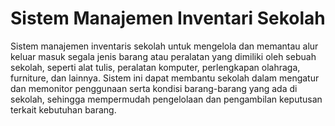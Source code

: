 # Sistem Manajemen Inventari Sekolah
Sistem manajemen inventaris sekolah untuk mengelola dan memantau alur keluar masuk segala jenis barang atau peralatan yang dimiliki oleh sebuah sekolah, seperti alat tulis, peralatan komputer, perlengkapan olahraga, furniture, dan lainnya. Sistem ini dapat membantu sekolah dalam mengatur dan memonitor penggunaan serta kondisi barang-barang yang ada di sekolah, sehingga mempermudah pengelolaan dan pengambilan keputusan terkait kebutuhan barang.
